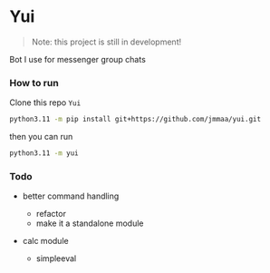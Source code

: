 # Yui

> Note: this project is still in development!

Bot I use for messenger group chats


### How to run

Clone this repo `Yui`

```sh
python3.11 -m pip install git+https://github.com/jmmaa/yui.git
```

then you can run

```sh
python3.11 -m yui
```

### Todo

- better command handling
    - refactor
    - make it a standalone module

- calc module
    - simpleeval



